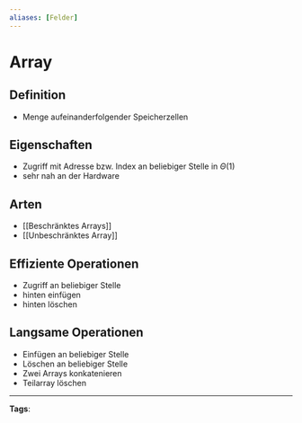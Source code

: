 ```yaml
---
aliases: [Felder]
---
```


# Array

## Definition

- Menge aufeinanderfolgender Speicherzellen

## Eigenschaften

- Zugriff mit Adresse bzw. Index an beliebiger Stelle in $\Theta(1)$
- sehr nah an der Hardware

## Arten

- [[Beschränktes Arrays]]
- [[Unbeschränktes Array]]

## Effiziente Operationen

- Zugriff an beliebiger Stelle
- hinten einfügen
- hinten löschen

## Langsame Operationen

- Einfügen an beliebiger Stelle
- Löschen an beliebiger Stelle
- Zwei Arrays konkatenieren
- Teilarray löschen

---

**Tags**:
